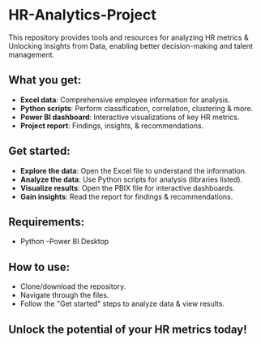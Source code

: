 # HR-Analytics-Project

This repository provides tools and resources for analyzing HR metrics & Unlocking Insights from Data, enabling better decision-making and talent management.

## What you get:

- **Excel data**: Comprehensive employee information for analysis.
- **Python scripts**: Perform classification, correlation, clustering & more.
- **Power BI dashboard**: Interactive visualizations of key HR metrics.
- **Project report**: Findings, insights, & recommendations.

## Get started:

- **Explore the data**: Open the Excel file to understand the information.
- **Analyze the data**: Use Python scripts for analysis (libraries listed).
- **Visualize results**: Open the PBIX file for interactive dashboards.
- **Gain insights**: Read the report for findings & recommendations.

## Requirements:

- Python
-Power BI Desktop

## How to use:

- Clone/download the repository.
- Navigate through the files.
- Follow the "Get started" steps to analyze data & view results.

## **Unlock the potential of your HR metrics today!**
